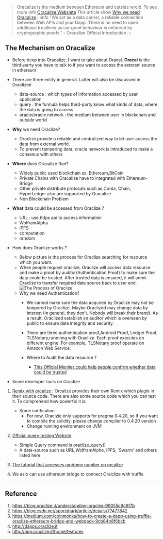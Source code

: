 > Oracalize is the medium between Ethereum and outside wrold. 
> To see more info [Oracalize Websiete](http://www.oraclize.it)
> This article show [Why we need Oracalize](https://blog.csdn.net/sportshark/article/details/77477842)
:::info
"We act as a data carrier, a reliable connection between Web APIs and your Dapp. There is no need to open additional trustlines as our good behaviour is enforced by cryptographic proofs." - Oracalize Official Introduction
:::

## The Mechanism on Oracalize 

- Before deep into Oracalize, I want to take about Oracal. **Oracal** is the third-party you have to talk to if you want to access the exteranl source in ethereum
- There are three entity in general. Latter will also be discussed in Oraclized
    - data-source : which types of information accessed by user application
    - query : the formula helps third-party know what kinds of data, where the data is going to access
    - oracle/oracle network : the medium between user in blockchain and outside world 
- **Why** we need Oraclize?
    - Oraclize provide a reliable and centralized way to let user access the data from external world.
    - To prevent tampering data, oracle network is introduced to make a consenus with others

- **Where** does Oracalize Run?
    - Widely public used blockchain ex. Ethereum,BitCoin
    - Private Chains with Oracalize have to integrated with Ethereum-Bridge
    - Other private distribute protocals such as Corda, Chain, HyperLedger also are supported by Oracalize
    - Non Blockchain Problem

- **What** data could be accessed from Oraclize ?
    - URL : use https api to access information
    - WolframAlpha
    - IPFS
    - computation
    - random
- How does Oraclize works ?
    - Below picture is the process for Oraclize searching for resource which you want.
    - When people request oraclize, Oraclize will access data resource and make a proof by auditor(Authentication Proof) to make sure the data could be trusted. After trusted data is ensured, it will admit Oraclize to transfer required data source back to user end. 
    ![The Process of Oraclize](https://image.ibb.co/gxFsDd/blockchain_auxilary_pic_001.jpg)
    - Why we need Authentication?
      - We cannot make sure the data acquired by Oraclize may not be tampered by Oraclize. Maybe Oraclized may change data by interest (In general, they don't. Nobody will break their brand). As a result, Oraclized establish an auditor which is overseen by public to ensure data integrity and security. 
      - There are three authentication proof,Android Proof, Ledger Proof, TLSNotary,runninng with Oraclize. Each proof executes on different engine. For example, TLSNotary proof operate on Amazon Web Service.
    
      - Where to Audit the data resource ?
          - [This Official Moniter could help people confirm whether data could be trusted](http://app.oraclize.it/service/monitor)

- Some developer tools on Oraclize
1. [Remix with orcalize](http://dapps.oraclize.it/browser-solidity/#version=soljson-v0.4.24+commit.e67f0147.js) : Orcalize provides their own Remix which plugin in their source code. There are also some source code which you can test it. To comprehend how powerful it is.
    - Some notification
        - For now, Oraclzie only supports for pragma 0.4.20, so if you want to compile the solidity, please change compiler to 0.4.20 version
        - Change running environment on JVM

2. [Official query testing Website](http://app.oraclize.it/home/test_query)
    - Simple Query command is oraclize_query()
    - A data-source such as URL,WolframAlpha, IPFS, 'Swarm' and others listed here

3. [The tutorial that accesses randome number on orcalize](https://medium.com/coinmonks/using-apis-in-your-ethereum-smart-contract-with-oraclize-95656434292e)

4. We aslo can use ethereum bridge to connect Oralclize with truffle

---
## Reference
1. https://blog.oraclize.it/understanding-oracles-99055c9c9f7b
2. https://blog.csdn.net/sportshark/article/details/77477842
3. https://medium.com/coinmonks/how-to-create-a-dapp-using-truffle-oraclize-ethereum-bridge-and-webpack-9cb84b8f6bcb
4. http://dapps.oraclize.it
5. http://app.oraclize.it/home/features
